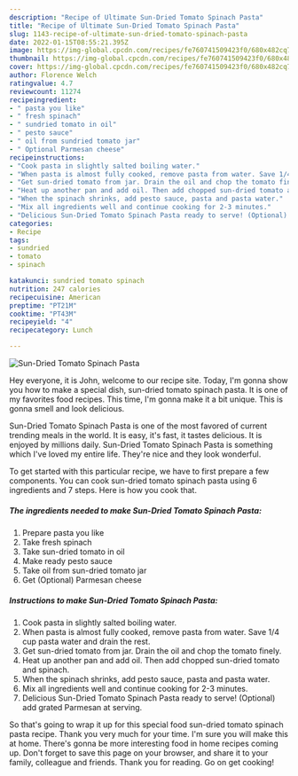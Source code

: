 ```yaml
---
description: "Recipe of Ultimate Sun-Dried Tomato Spinach Pasta"
title: "Recipe of Ultimate Sun-Dried Tomato Spinach Pasta"
slug: 1143-recipe-of-ultimate-sun-dried-tomato-spinach-pasta
date: 2022-01-15T08:55:21.395Z
image: https://img-global.cpcdn.com/recipes/fe760741509423f0/680x482cq70/sun-dried-tomato-spinach-pasta-recipe-main-photo.jpg
thumbnail: https://img-global.cpcdn.com/recipes/fe760741509423f0/680x482cq70/sun-dried-tomato-spinach-pasta-recipe-main-photo.jpg
cover: https://img-global.cpcdn.com/recipes/fe760741509423f0/680x482cq70/sun-dried-tomato-spinach-pasta-recipe-main-photo.jpg
author: Florence Welch
ratingvalue: 4.7
reviewcount: 11274
recipeingredient:
- " pasta you like"
- " fresh spinach"
- " sundried tomato in oil"
- " pesto sauce"
- " oil from sundried tomato jar"
- " Optional Parmesan cheese"
recipeinstructions:
- "Cook pasta in slightly salted boiling water."
- "When pasta is almost fully cooked, remove pasta from water. Save 1/4 cup pasta water and drain the rest."
- "Get sun-dried tomato from jar. Drain the oil and chop the tomato finely."
- "Heat up another pan and add oil. Then add chopped sun-dried tomato and spinach."
- "When the spinach shrinks, add pesto sauce, pasta and pasta water."
- "Mix all ingredients well and continue cooking for 2-3 minutes."
- "Delicious Sun-Dried Tomato Spinach Pasta ready to serve! (Optional) add grated Parmesan at serving."
categories:
- Recipe
tags:
- sundried
- tomato
- spinach

katakunci: sundried tomato spinach 
nutrition: 247 calories
recipecuisine: American
preptime: "PT21M"
cooktime: "PT43M"
recipeyield: "4"
recipecategory: Lunch

---
```



![Sun-Dried Tomato Spinach Pasta](https://img-global.cpcdn.com/recipes/fe760741509423f0/680x482cq70/sun-dried-tomato-spinach-pasta-recipe-main-photo.jpg)

Hey everyone, it is John, welcome to our recipe site. Today, I'm gonna show you how to make a special dish, sun-dried tomato spinach pasta. It is one of my favorites food recipes. This time, I'm gonna make it a bit unique. This is gonna smell and look delicious.

Sun-Dried Tomato Spinach Pasta is one of the most favored of current trending meals in the world. It is easy, it's fast, it tastes delicious. It is enjoyed by millions daily. Sun-Dried Tomato Spinach Pasta is something which I've loved my entire life. They're nice and they look wonderful.




To get started with this particular recipe, we have to first prepare a few components. You can cook sun-dried tomato spinach pasta using 6 ingredients and 7 steps. Here is how you cook that.

<!--inarticleads1-->

##### The ingredients needed to make Sun-Dried Tomato Spinach Pasta:

1. Prepare  pasta you like
1. Take  fresh spinach
1. Take  sun-dried tomato in oil
1. Make ready  pesto sauce
1. Take  oil from sun-dried tomato jar
1. Get  (Optional) Parmesan cheese




<!--inarticleads2-->

##### Instructions to make Sun-Dried Tomato Spinach Pasta:

1. Cook pasta in slightly salted boiling water.
1. When pasta is almost fully cooked, remove pasta from water. Save 1/4 cup pasta water and drain the rest.
1. Get sun-dried tomato from jar. Drain the oil and chop the tomato finely.
1. Heat up another pan and add oil. Then add chopped sun-dried tomato and spinach.
1. When the spinach shrinks, add pesto sauce, pasta and pasta water.
1. Mix all ingredients well and continue cooking for 2-3 minutes.
1. Delicious Sun-Dried Tomato Spinach Pasta ready to serve! (Optional) add grated Parmesan at serving.




So that's going to wrap it up for this special food sun-dried tomato spinach pasta recipe. Thank you very much for your time. I'm sure you will make this at home. There's gonna be more interesting food in home recipes coming up. Don't forget to save this page on your browser, and share it to your family, colleague and friends. Thank you for reading. Go on get cooking!
